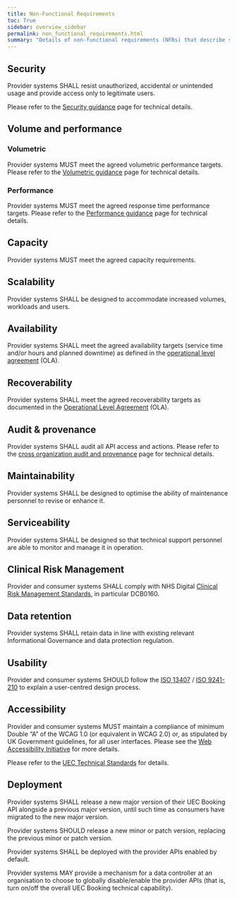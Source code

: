 ```yaml
---
title: Non-Functional Requirements
toc: True
sidebar: overview_sidebar
permalink: non_functional_requirements.html
summary: "Details of non-functional requirements (NFRs) that describe system attributes such as security, reliability, maintainability, scalability, and usability"
---
```


## Security 
Provider systems SHALL resist unauthorized, accidental or unintended usage and provide access only to legitimate users. 

Please refer to the [Security guidance](security_guidance.html) page for technical details. 

## Volume and performance 
### Volumetric 
 Provider systems MUST meet the agreed volumetric performance targets. 
 Please refer to the [Volumetric guidance](volumetric_guidance.html) page for technical details. 

### Performance 
 Provider systems MUST meet the agreed response time performance targets. 
 Please refer to the [Performance guidance](performance_guidance.html) page for technical details. 

## Capacity 
Provider systems MUST meet the agreed capacity requirements. 

## Scalability 
Provider systems SHALL be designed to accommodate increased volumes, workloads and users. 

## Availability 
Provider systems SHALL meet the agreed availability targets (service time and/or hours and planned downtime) as defined in the [operational level agreement](ola.html) (OLA). 

## Recoverability 
Provider systems SHALL meet the agreed recoverability targets as documented in the [Operational Level Agreement](ola.html) (OLA). 

## Audit & provenance 
Provider systems SHALL audit all API access and actions. 
Please refer to the [cross organization audit and provenance](audit.html) page for technical details. 

## Maintainability 
Provider systems SHALL be designed to optimise the ability of maintenance personnel to revise or enhance it. 

## Serviceability 
Provider systems SHALL be designed so that technical support personnel are able to monitor and manage it in operation. 

## Clinical Risk Management
Provider and consumer systems SHALL comply with NHS Digital [Clinical Risk Management Standards](https://digital.nhs.uk/services/solution-assurance/the-clinical-safety-team/clinical-risk-management-standards), in particular DCB0160.

## Data retention 
Provider systems SHALL retain data in line with existing relevant Informational Governance and data protection regulation. 

## Usability 
Provider and consumer systems SHOULD follow the [ISO 13407](https://www.iso.org/standard/21197.html) / [ISO 9241-210](https://www.iso.org/standard/52075.html) to explain a user-centred design process. 

## Accessibility 
Provider and consumer systems MUST maintain a compliance of minimum Double “A” of the WCAG 1.0 (or equivalent in WCAG 2.0) or, as stipulated by UK Government guidelines, for all user interfaces. Please see the [Web Accessibility Initiative](https://www.w3.org/WAI/) for more details. 

Please refer to the [UEC Technical Standards](https://developer.nhs.uk/apis/uec-tech-standards/index.htmlhttps://developer.nhs.uk/apis/uec-tech-standards/index.html) for details. 

## Deployment 
Provider systems SHALL release a new major version of their UEC Booking API alongside a previous major version, until such time as consumers have migrated to the new major version. 

Provider systems SHOULD release a new minor or patch version, replacing the previous minor or patch version. 

Provider systems SHALL be deployed with the provider APIs enabled by default. 

Provider systems MAY provide a mechanism for a data controller at an organisation to choose to globally disable/enable the provider APIs (that is, turn on/off the overall UEC Booking technical capability). 
